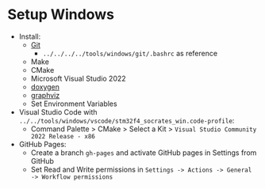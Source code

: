 # Setup Windows

- Install:
  - [Git](https://git-scm.com/downloads)
    - `../../../../tools/windows/git/.bashrc` as reference
  - Make
  - CMake
  - Microsoft Visual Studio 2022
  - [doxygen](https://www.doxygen.nl/download.html)
  - [graphviz](https://graphviz.org/download/)
  - Set Environment Variables
- Visual Studio Code with `../../tools/windows/vscode/stm32f4_socrates_win.code-profile`:
  - Command Palette > CMake > Select a Kit > `Visual Studio Community 2022 Release - x86`
- GitHub Pages:
  - Create a branch `gh-pages` and activate GitHub pages in Settings from GitHub
  - Set Read and Write permissions in `Settings -> Actions -> General -> Workflow permissions`
